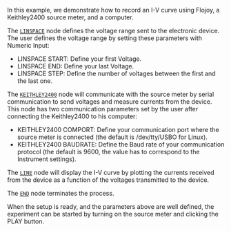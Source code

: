 <!--- Add SEO here --->

In this example, we demonstrate how to record an I-V curve using Flojoy, a Keithley2400 source meter, and a computer.

The [`LINSPACE`](https://github.com/flojoy-io/nodes/blob/main/GENERATORS/SIMULATIONS/LINSPACE/LINSPACE.py) node defines the voltage range sent to the electronic device. The user defines the voltage range by setting these parameters with Numeric Input:

  - LINSPACE START: Define your first Voltage.
  - LINSPACE END: Define your last Voltage.
  - LINSPACE STEP: Define the number of voltages between the first and the last one.

The [`KEITHLEY2400`](https://github.com/flojoy-io/nodes/blob/main/INSTRUMENTS/KEITHLEY/KEITHLEY2400/KEITHLEY2400.py) node will communicate with the source meter by serial communication to send voltages and measure currents from the device. This node has two communication parameters set by the user after connecting the Keithley2400 to his computer:

  - KEITHLEY2400 COMPORT: Define your communication port where the source meter is connected (the default is /dev/tty/USBO for Linux).
  - KEITHLEY2400 BAUDRATE: Define the Baud rate of your communication protocol (the default is 9600, the value has to correspond to the Instrument settings).

The [`LINE`](https://github.com/flojoy-io/nodes/blob/main/VISUALIZERS/PLOTLY/LINE/LINE.py) node will display the I-V curve by plotting the currents received from the device as a function of the voltages transmitted to the device.

The [`END`](https://github.com/flojoy-io/nodes/blob/main/LOGIC_GATES/TERMINATORS/END/END.py) node terminates the process.

When the setup is ready, and the parameters above are well defined, the experiment can be started by turning on the source meter and clicking the PLAY button.
